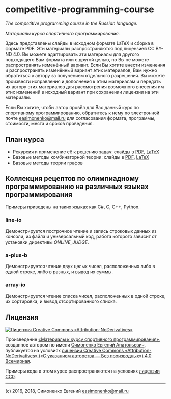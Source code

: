 # competitive-programming-course

_The competitive programming course in the Russian language._

_Материалы курса спортивного программирования._

Здесь представлены слайды в исходном формате LaTeX и сборка в формате PDF. Эти
материалы распространяются под лицензией CC BY-ND 4.0. Вы можете адаптировать
эти материалы для другого подходящего Вам формата или с другой целью, но Вы не
можете распространять изменённый вариант. Если Вы хотите внести изменения и
распространять изменённый вариант этих материалов, Вам нужно обратиться к автору
за получением отдельного разрешения. Вы можете произвести исправления и
дополнения к этим материалам и передать их автору этих материалов для
рассмотрения возможного внесения им этих изменений в исходный вариант при
сохранении лицензии на эти материалы.

Если Вы хотите, чтобы автор провёл для Вас данный курс по спортивному программированию, обратитесь
к нему по электронной почте [easimonenko@mail.ru](mailto:easimonenko@mail.ru)
для согласования формата, программы, стоимости, места и сроков проведения.

## План курса

- Рекурсия и применение её к решению задач: слайды в [PDF](slides-recursion.pdf), [LaTeX](slides-recursion.tex)
- Базовые методы комбинаторной теории: слайды в [PDF](slides-combinatorics.pdf), [LaTeX](slides-combinatorics.tex)
- Базовые методы теории графов

## Коллекция рецептов по олимпиадному программированию на различных языках программирования

Примеры приведены на таких языках как C#, C, C++, Python.

### line-io

Демонстрируется построчное чтение и запись строковых данных из консоли, из
файла и универсальный код, работа которого зависит от установки директивы
_ONLINE_JUDGE_.

### a-plus-b

Демонстрируется чтение двух целых чисел, расположенных либо в одной строке,
либо в разных, и вывод их суммы.

### array-io

Демонстрируется чтение списка чисел, расположенных в одной строке, их
сортировка, и вывод отсортированного списка.

## Лицензия

[![Лицензия Creative Commons «Attribution-NoDerivatives»](https://i.creativecommons.org/l/by-nd/4.0/88x31.png)](https://creativecommons.org/licenses/by-nd/4.0/)

Произведение
[«Материалы к курсу спортивного программирования»](https://github.com/easimonenko/competitive-programming-course),
созданное автором по имени [Симоненко Евгений Анатольевич](mailto:easimonenko@mail.ru),
публикуется на условиях
[лицензии Creative Commons «Attribution-NoDerivatives» («С указанием авторства — Без производных») 4.0 Всемирная](https://creativecommons.org/licenses/by-nd/4.0/).

Примеры кода в этом курсе распространяются на условиях [лицензии CC0](https://creativecommons.org/share-your-work/public-domain/cc0/).

***

(c) 2016, 2018, Симоненко Евгений [easimonenko@mail.ru](mailto:easimonenko@mail.ru)
